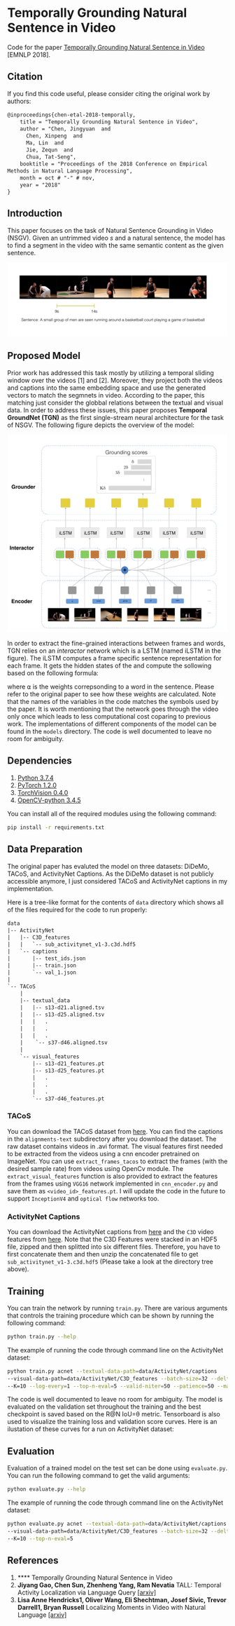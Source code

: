 # Temporally Grounding Natural Sentence in Video

Code for the paper [Temporally Grounding Natural Sentence in Video](https://ai.tencent.com/ailab/media/publications/temporally-grounding-natural-ma_lin_(oral).pdf) [EMNLP 2018].<br/>

## Citation
If you find this code useful, please consider citing the original work by authors:
```
@inproceedings{chen-etal-2018-temporally,
    title = "Temporally Grounding Natural Sentence in Video",
    author = "Chen, Jingyuan  and
      Chen, Xinpeng  and
      Ma, Lin  and
      Jie, Zequn  and
      Chua, Tat-Seng",
    booktitle = "Proceedings of the 2018 Conference on Empirical Methods in Natural Language Processing",
    month = oct # "-" # nov,
    year = "2018"
}
```


## Introduction
This paper focuses on the task of Natural Sentence Grounding in Video (NSGV). Given an untrimmed video $s$ and a natural sentence, the model has to find a segment in the video with the same semantic content as the given sentence. 

![task-example](task_example.jpg)


## Proposed Model
Prior work has addressed this task mostly by utilizing a temporal sliding window over the videos [1] and [2]. Moreover, they project both the videos and captions into the same embedding space and use the generated vectors to match the segmnets in video. According to the paper, this matching just consider the globbal relations between the textual and visual data. In order to address these issues, this paper proposes **Temporal GroundNet (TGN)** as the first single-stream neural architecture for the task of NSGV. The following figure depicts the overview of the model:

<p align="center">
<img src="model.jpg" alt="drawing" width="600"/>
</p>

In order to extract the fine-grained interactions between frames and words, TGN relies on an _interactor_ network which is a LSTM (named iLSTM in the figure). The iLSTM computes a frame specific sentence representation for each frame. It gets the hidden states of the and compute the sollowing based on the following formula: 


where ⍺ is the weights correpsonding to a word in the sentence. Please refer to the original paper to see how these weights are calculated. Note that the names of the variables in the code matches the symbols used by the paper. It is worth mentioning that the network goes through the video only once which leads to less computational cost coparing to previous work. The implementations of different components of the model can be found in the `models` directory. The code is well documented to leave no room for ambiguity.


## Dependencies
1) [Python 3.7.4](https://www.python.org/)
2) [PyTorch 1.2.0](https://pytorch.org/)
3) [TorchVision 0.4.0](https://pytorch.org/docs/stable/torchvision/index.html)
4) [OpenCV-python 3.4.5](https://opencv.org/)

You can install all of the required modules using the following command:

```sh
pip install -r requirements.txt
```

## Data Preparation
The original paper has evaluted the model on three datasets: DiDeMo, TACoS, and ActivityNet Captions. As the DiDeMo dataset is not publicly accessible anymore, I just considered TACoS and ActivityNet captions in my implementation.

Here is a tree-like format for the contents of `data` directory which shows all of the files required for the code to run properly:
```
data
|-- ActivityNet
|   |-- C3D_features
|   |   `-- sub_activitynet_v1-3.c3d.hdf5
|   `-- captions
|       |-- test_ids.json
|       |-- train.json
|       `-- val_1.json
|
`-- TACoS
    |
    |-- textual_data
    |   |-- s13-d21.aligned.tsv
    |   |-- s13-d25.aligned.tsv
    |   |   .
    |   |   .
    |   |   .
    |    `-- s37-d46.aligned.tsv
    |
    `-- visual_features
        |-- s13-d21_features.pt
        |-- s13-d25_features.pt
        |   .
        |   .
        |   .
        `-- s37-d46_features.pt
```


### TACoS
You can download the TACoS dataset from [here](http://www.coli.uni-saarland.de/projects/smile/page.php?id=tacos). You can find the captions in the `alignments-text` subdirectory after you download the dataset. The raw dataset contains videos in .avi format. The visual features first needed to be extracted from the videos using a cnn encoder pretrained on ImageNet. You can use `extract_frames_tacos` to extract the frames (with the desired sample rate) from videos using OpenCv module. The `extract_visual_features` function is also provided to extract the features from the frames using `VGG16` network implemented in `cnn_encoder.py` and save them as `<video_id>_features.pt`. I will update the code in the future to support `InceptionV4` and `optical flow` networks too.


### ActivityNet Captions
You can download the ActivityNet captions from [here](https://cs.stanford.edu/people/ranjaykrishna/densevid/) and the `C3D` video features from [here](http://activity-net.org/challenges/2016/download.html#c3d). Note that the C3D Features were stacked in an HDF5 file, zipped and then splitted into six different files. Therefore, you have to first concatenate them and then unzip the concatenated file to get `sub_activitynet_v1-3.c3d.hdf5` (Please take a look at the directory tree above).


## Training
You can train the network by running `train.py`. There are various arguments that controls the training procedure which can be shown by running the following command:

```sh
python train.py --help
```
The example of running the code through command line on the ActivityNet dataset: 

```sh
python train.py acnet --textual-data-path=data/ActivityNet/captions 
--visual-data-path=data/ActivityNet/C3D_features --batch-size=32 --delta=5 --threshold=0.1 
--K=10 --log-every=1 --top-n-eval=5 --valid-niter=50 --patience=50 --max-num-trial=5
```
The code is well documented to leave no room for ambiguity. The model is evaluated on the validation set throughout the training and the best checkpoint is saved based on the R@N IoU=θ metric. Tensorboard is also used to visualize the training loss and validation score curves. Here is an ilustation of these curves for a run on ActivityNet dataset:



## Evaluation
Evaluation of a trained model on the test set can be done using `evaluate.py`. You can run the following command to get the valid arguments:

```sh
python evaluate.py --help
```
The example of running the code through command line on the ActivityNet dataset: 

```sh
python evaluate.py acnet --textual-data-path=data/ActivityNet/captions 
--visual-data-path=data/ActivityNet/C3D_features --batch-size=32 --delta=5 --threshold=0.1 
--K=10 --top-n-eval=5
```

## References
1) **** Temporally Grounding Natural Sentence in Video
2) **Jiyang Gao, Chen Sun, Zhenheng Yang, Ram Nevatia** TALL: Temporal Activity Localization via Language Query [[arxiv]](http://arxiv.org/abs/1705.02101)
3) **Lisa Anne Hendricks1, Oliver Wang, Eli Shechtman, Josef Sivic, Trevor Darrell1, Bryan Russell** Localizing Moments in Video with Natural Language [[arxiv]](https://arxiv.org/pdf/1708.01641.pdf)

